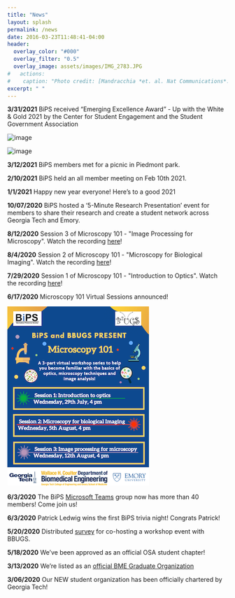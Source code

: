```yaml
---
title: "News"
layout: splash
permalink: /news
date: 2016-03-23T11:48:41-04:00
header:
  overlay_color: "#000"
  overlay_filter: "0.5"
  overlay_image: assets/images/IMG_2783.JPG
#   actions:
#    caption: "Photo credit: [Mandracchia *et. al. Nat Communications*. 2020.](https://www.nature.com/articles/s41467-019-13841-8)"
excerpt: " "
---
```


**3/31/2021** BiPS received “Emerging Excellence Award” - Up with the White & Gold 2021 by the Center for Student Engagement and the Student Government Association

![image](assets/images/MicrosoftTeams-image(8).png)

![image](assets/images/MicrosoftTeams-image(9).png)

**3/12/2021**  BiPS members met for a picnic in Piedmont park. 

**2/10/2021** BiPS held an all member meeting on Feb 10th 2021. 

**1/1/2021** Happy new year everyone! Here’s to a good 2021 

**10/07/2020** BiPS hosted a ‘5-Minute Research Presentation’ event for members to share their research and create a student network across Georgia Tech and Emory. 

**8/12/2020** Session 3 of Microscopy 101 - "Image Processing for Microscopy". Watch the recording [here](https://www.youtube.com/watch?v=EOSELo_BMqQ)!

**8/4/2020** Session 2 of Microscopy 101 - "Microscopy for Biological Imaging". Watch the recording [here](https://youtu.be/aWmRhphZeyk)!

**7/29/2020** Session 1 of Microscopy 101 - "Introduction to Optics". Watch the recording [here](https://youtu.be/X7hKF_OKwKw)!

**6/17/2020** Microscopy 101 Virtual Sessions announced!  
  
![image](assets/images/Microscopy101_small.png)

**6/3/2020** The BiPS [Microsoft Teams](https://teams.microsoft.com/dl/launcher/launcher.html?url=%2f_%23%2fl%2fteam%2f19%3a946d63e6748d4168a009cd653a12bdc8%40thread.tacv2%2fconversations%3fgroupId%3de3cb8047-564c-44df-a290-b786c843ee71%26tenantId%3d482198bb-ae7b-4b25-8b7a-6d7f32faa083&type=team&deeplinkId=b0e75d35-373e-4904-98bc-90e42ff390ee&directDl=true&msLaunch=true&enableMobilePage=true&suppressPrompt=true) group now has more than 40 members! Come join us!

**6/3/2020** Patrick Ledwig wins the first BiPS trivia night! Congrats Patrick! 

**5/20/2020** Distributed [survey](https://docs.google.com/forms/d/e/1FAIpQLSfTlYQRCFOhuHpfr9MdH-v1RMtRI5e2gdpm3mkezbyeksj_2Q/viewform) for co-hosting a workshop event with BBUGS.

**5/18/2020** We’ve been approved as an official OSA student chapter! 

**3/13/2020** We’re listed as an [official BME Graduate Organization](https://bme.gatech.edu/bme/get-involved)

**3/06/2020** Our NEW student organization has been officially chartered by Georgia Tech!
